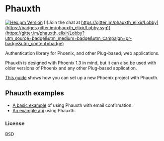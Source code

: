 # Phauxth

[![Hex.pm Version](http://img.shields.io/hexpm/v/phauxth.svg)](https://hex.pm/packages/phauxth)
[![Join the chat at https://gitter.im/phauxth_elixir/Lobby](https://badges.gitter.im/phauxth_elixir/Lobby.svg)](https://gitter.im/phauxth_elixir/Lobby?utm_source=badge&utm_medium=badge&utm_campaign=pr-badge&utm_content=badge)

Authentication library for Phoenix, and other Plug-based, web applications.

Phauxth is designed with Phoenix 1.3 in mind, but it can also be used with
older versions of Phoenix and any other Plug-based application.

[This guide](https://github.com/riverrun/phauxth/wiki/Getting-started)
shows how you can set up a new Phoenix project with Phauxth.

## Phauxth examples

* [A basic example](https://github.com/riverrun/phauxth-example) of using
Phauxth with email confirmation.
* [An example api](https://github.com/riverrun/phoenix-todoapp) using Phauxth.

### License

BSD
